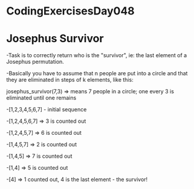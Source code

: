 # CodingExercisesDay048
# Josephus Survivor

-Task is to correctly return who is the "survivor", ie: the last element of a Josephus permutation.

-Basically you have to assume that n people are put into a circle and that they are eliminated in steps of k elements, like this:

josephus_survivor(7,3) => means 7 people in a circle;
one every 3 is eliminated until one remains

-[1,2,3,4,5,6,7] - initial sequence

-[1,2,4,5,6,7] => 3 is counted out

-[1,2,4,5,7] => 6 is counted out

-[1,4,5,7] => 2 is counted out

-[1,4,5] => 7 is counted out

-[1,4] => 5 is counted out

-[4] => 1 counted out, 4 is the last element - the survivor!

